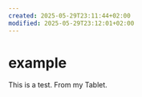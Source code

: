 ```yaml
---
created: 2025-05-29T23:11:44+02:00
modified: 2025-05-29T23:12:01+02:00
---
```


# example

This is a test. From my Tablet.
